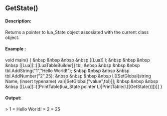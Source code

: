 ## GetState()
#### Description:
Returns a pointer to lua_State object assosiated with the current class object.
#### Example :
void main() {
&nbsp &nbsp &nbsp &nbsp [[Lua]] l;
&nbsp &nbsp &nbsp &nbsp [[Lua]]::[[LuaTableBuilder]] tbl;
&nbsp &nbsp &nbsp &nbsp tbl.AddString("1","Hello World!");
&nbsp &nbsp &nbsp &nbsp tbl.AddNumber("2",25);
&nbsp &nbsp &nbsp &nbsp l.[[SetGlobal(string Name, (insert typename) val)|SetGlobal("value",tbl)]];
&nbsp &nbsp &nbsp &nbsp [[Lua]]::[[PrintTable(lua_State pointer L)|PrintTable(l.[[GetState()]])]]
}

#### Output:
\> 1 = Hello World!
\> 2 = 25